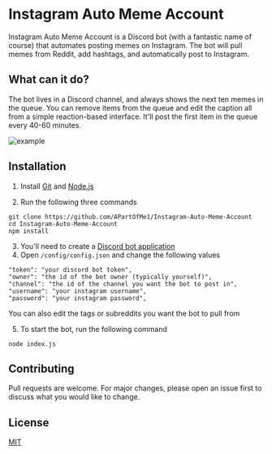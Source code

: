 # Instagram Auto Meme Account
Instagram Auto Meme Account is a Discord bot (with a fantastic name of course) that automates posting memes on Instagram. The bot will pull memes from Reddit, add hashtags, and automatically post to Instagram.

## What can it do?
The bot lives in a Discord channel, and always shows the next ten memes in the queue. You can remove items from the queue and edit the caption all from a simple reaction-based interface. It'll post the first item in the queue every 40-60 minutes.

![example](https://imgur.com/yYCxIkj.jpg) 

## Installation
1. Install [Git](https://git-scm.com) and [Node.js](https://nodejs.org/en/)

2. Run the following three commands 
```
git clone https://github.com/APartOfMe1/Instagram-Auto-Meme-Account
cd Instagram-Auto-Meme-Account
npm install
```
3. You'll need to create a [Discord bot application](https://discord.com/developers/applications/)
4. Open `/config/config.json` and change the following values
```
"token": "your discord bot token",
"owner": "the id of the bot owner (typically yourself)",
"channel": "the id of the channel you want the bot to post in",
"username": "your instagram username",
"password": "your instagram password",
```
You can also edit the tags or subreddits you want the bot to pull from

5. To start the bot, run the following command
```
node index.js
```

## Contributing
Pull requests are welcome. For major changes, please open an issue first to discuss what you would like to change.

## License
[MIT](https://choosealicense.com/licenses/mit/)
